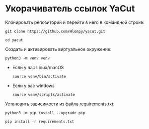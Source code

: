 # Укорачиватель ссылок YaCut

Клонировать репозиторий и перейти в него в командной строке:

```
git clone https://github.com/Hlompy/yacut.git

cd yacut
```

Cоздать и активировать виртуальное окружение:

`python3 -m venv venv`

* Если у вас Linux/macOS

    `source venv/bin/activate`

* Если у вас windows

    `source venv/scripts/activate`

Установить зависимости из файла requirements.txt:

```
python3 -m pip install --upgrade pip

pip install -r requirements.txt
```
